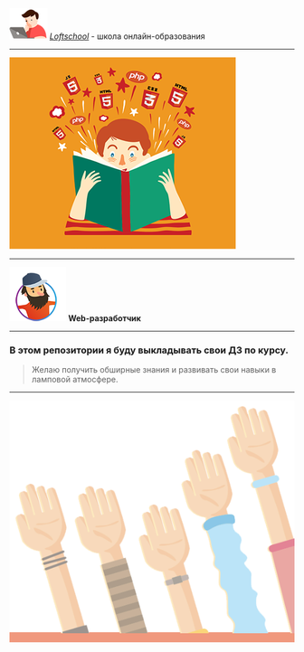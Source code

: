 ![logo](assets/img/README/logoReadme.png)  [*Loftschool*][9c9db2ab] - школа онлайн-образования

***

  [9c9db2ab]: http://loftschool.ru "loftschool"

![Student](assets/img/README/studentReadme.png)

***

![Stan](assets/img/README/developerReadme.png) **Web-разработчик**

***

### В этом репозитории я буду выкладывать свои ДЗ по курсу.





 >Желаю получить обширные знания и развивать свои навыки в ламповой атмосфере.

***

![hands](assets/img/README/handsReadme.png)
